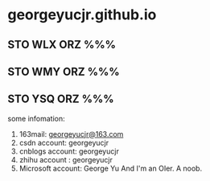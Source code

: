 # georgeyucjr.github.io
## STO WLX ORZ %%%
## STO WMY ORZ %%%
## STO YSQ ORZ %%%
some infomation:
1. 163mail: georgeyucjr@163.com
2. csdn account: georgeyucjr
3. cnblogs account: georgeyucjr
4. zhihu account : georgeyucjr
5. Microsoft account: George Yu
And I'm an OIer. A noob.

